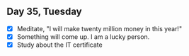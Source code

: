 ## Day 35, Tuesday

- [x] Meditate, "I will make twenty million money in this year!"
- [x] Something will come up. I am a lucky person.
- [x] Study about the IT certificate 

